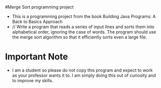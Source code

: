 #Merge Sort programming project

* This is a programming project from the book Building Java Programs: A Back to Basics Approach
* // Write a program that reads a series of input lines and sorts them into alphabetical order, ignoring the case of words. The program should use the merge sort algorithm so that it efficiently sorts even a large file.

# Important Note
* I am a student so please do not copy this program and expect to work as your professor wants it to. I am simply doing this out of curiosity and to improve my skills.